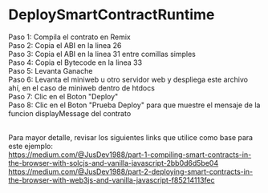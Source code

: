 # DeploySmartContractRuntime

Paso 1: Compila el contrato en Remix
<br>Paso 2: Copia el ABI en la linea 26
<br>Paso 3: Copia el ABI en la linea 31 entre comillas simples
<br>Paso 4: Copia el Bytecode en la linea 33 
<br>Paso 5: Levanta Ganache 
<br>Paso 6: Levanta el miniweb u otro servidor web y despliega este archivo ahí, en el caso de miniweb dentro de htdocs
<br>Paso 7: Clic en el Boton "Deploy" 
<br>Paso 8: Clic en el Boton "Prueba Deploy" para que muestre el mensaje de la funcion  displayMessage del contrato

<br> Para mayor detalle, revisar los siguientes links que utilice como base para este ejemplo:
<br> https://medium.com/@JusDev1988/part-1-compiling-smart-contracts-in-the-browser-with-solcjs-and-vanilla-javascript-2bb0d6d5be04
<br> https://medium.com/@JusDev1988/part-2-deploying-smart-contracts-in-the-browser-with-web3js-and-vanilla-javascript-f85214113fec
